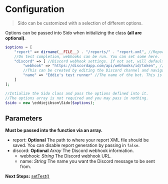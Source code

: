 # Configuration

> Sido can be customized with a selection of different options.

Options can be passed into Sido when initializing the class **(all are optional)**.

```php
$options = [
    "report" => dirname(__FILE__) . "/reports/" . "report.xml", //Report location. Set to false to disable generation fully.
    //On test completion, webhooks can be run. You can set some here.
    "discord" => [ //Discord webhook settings. If not set, will default to false (not used)
        "webhook" => "https://discordapp.com/api/webhooks/id/token", //Your Discord webhook URL. 
        //This can be created by editing the Discord channel and navigating to the 'webhooks' section
        "name" => "Eddie's test runner" //The name of the bot. This is Optional
    ]
];

//Intialize the Sido class and pass the options defined into it.
//The options array is not required and you may pass in nothing.
$sido = new \eddiejibson\Sido($options);
```

## Parameters

**Must be passed into the function via an array.**

- report: **Optional** The path to where your report XML file should be saved. You can disable report generation by passing in `false`.
- discord: **Optional** *Array* The Discord webhook information.
    - webhook: *String* The Discord webhook URL.
    - name: *String* The name you want the Discord message to be sent from.

**Next Steps:** [setTest()](settest.md)